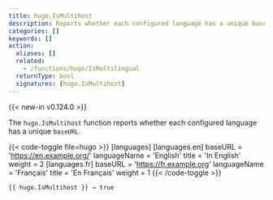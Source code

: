 ```yaml
---
title: hugo.IsMultihost
description: Reports whether each configured language has a unique base URL.
categories: []
keywords: []
action:
  aliases: []
  related:
    - /functions/hugo/IsMultilingual
  returnType: bool
  signatures: [hugo.IsMultihost]
---
```


{{< new-in v0.124.0 >}}

The `hugo.IsMultihost` function reports whether each configured language has a unique `baseURL`.

{{< code-toggle file=hugo >}}
[languages]
  [languages.en]
    baseURL = 'https://en.example.org/'
    languageName = 'English'
    title = 'In English'
    weight = 2
  [languages.fr]
    baseURL = 'https://fr.example.org'
    languageName = 'Français'
    title = 'En Français'
    weight = 1
{{< /code-toggle >}}

```go-html-template
{{ hugo.IsMultihost }} → true
```
